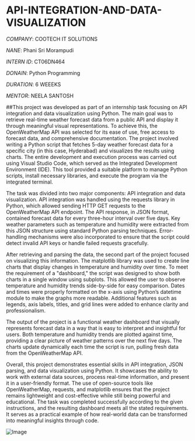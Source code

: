 # API-INTEGRATION-AND-DATA-VISUALIZATION

*COMPANY*: COOTECH IT SOLUTIONS

*NANE*: Phani Sri Morampudi

*INTERN ID*: CT06DN464

*DONAIN*: Python Programming 

*DURATION*: 6 WEEEKS

*MENTOR*: NEELA SANTOSH

##This project was developed as part of an internship task focusing on API integration and data visualization using Python. The main goal was to retrieve real-time weather forecast data from a public API and display it through meaningful visual representations. To achieve this, the OpenWeatherMap API was selected for its ease of use, free access to forecast data, and comprehensive documentation. The project involved writing a Python script that fetches 5-day weather forecast data for a specific city (in this case, Hyderabad) and visualizes the results using charts. The entire development and execution process was carried out using Visual Studio Code, which served as the Integrated Development Environment (IDE). This tool provided a suitable platform to manage Python scripts, install necessary libraries, and execute the program via the integrated terminal.

The task was divided into two major components: API integration and data visualization. API integration was handled using the requests library in Python, which allowed sending HTTP GET requests to the OpenWeatherMap API endpoint. The API response, in JSON format, contained forecast data for every three-hour interval over five days. Key weather parameters such as temperature and humidity were extracted from this JSON structure using standard Python parsing techniques. Error-handling mechanisms were also incorporated to ensure that the script could detect invalid API keys or handle failed requests gracefully.

After retrieving and parsing the data, the second part of the project focused on visualizing this information. The matplotlib library was used to create line charts that display changes in temperature and humidity over time. To meet the requirement of a "dashboard," the script was designed to show both charts in a single window using subplots. This allowed the user to observe temperature and humidity trends side-by-side for easy comparison. Dates and times were properly formatted on the x-axis using Python’s datetime module to make the graphs more readable. Additional features such as legends, axis labels, titles, and grid lines were added to enhance clarity and professionalism.

The output of the project is a functional weather dashboard that visually represents forecast data in a way that is easy to interpret and insightful for users. Both temperature and humidity trends are plotted against time, providing a clear picture of weather patterns over the next five days. The charts update dynamically each time the script is run, pulling fresh data from the OpenWeatherMap API.

Overall, this project demonstrates essential skills in API integration, JSON parsing, and data visualization using Python. It showcases the ability to work with external data sources, process real-time information, and present it in a user-friendly format. The use of open-source tools like OpenWeatherMap, requests, and matplotlib ensures that the project remains lightweight and cost-effective while still being powerful and educational. The task was completed successfully according to the given instructions, and the resulting dashboard meets all the stated requirements. It serves as a practical example of how real-world data can be transformed into meaningful insights through code.

![Image](https://github.com/user-attachments/assets/fe4eb9d1-d1e4-4668-bf13-d0ab9805a4dd)
